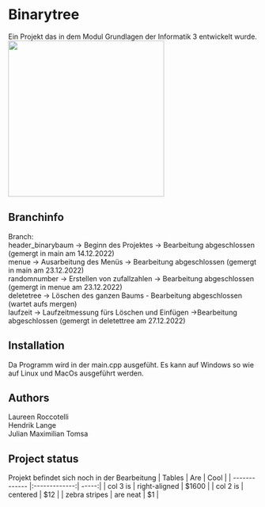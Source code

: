 # Binarytree

Ein Projekt das in dem Modul Grundlagen der Informatik 3 entwickelt wurde. <br/>
<img src="https://assets.leetcode.com/uploads/2020/11/26/tmp-tree.jpg" width="315px"/>

## Branchinfo

Branch: <br/>
header_binarybaum   -> Beginn des Projektes -> Bearbeitung abgeschlossen     (gemergt in main am 14.12.2022) <br/>
menue               -> Ausarbeitung des Menüs -> Bearbeitung abgeschlossen  (gemergt in main am 23.12.2022)<br/>
randomnumber        -> Erstellen von zufallzahlen -> Bearbeitung abgeschlossen (gemergt in menue am 23.12.2022)<br/>
deletetree          -> Löschen des ganzen Baums - Bearbeitung abgeschlossen (wartet aufs mergen)<br/>
laufzeit            -> Laufzeitmessung fürs Löschen und Einfügen ->Bearbeitung abgeschlossen (gemergt in deletettree am 27.12.2022)<br/>

## Installation
Da Programm wird in der main.cpp ausgefüht.
Es kann auf Windows so wie auf Linux und MacOs ausgeführt werden.

## Authors
Laureen Roccotelli <br/>
Hendrik Lange <br/>
Julian Maximilian Tomsa

## Project status
Projekt befindet sich noch in der Bearbeitung
| Tables        | Are           | Cool  |
| ------------- |:-------------:| -----:|
| col 3 is      | right-aligned | $1600 |
| col 2 is      | centered      |   $12 |
| zebra stripes | are neat      |    $1 |
